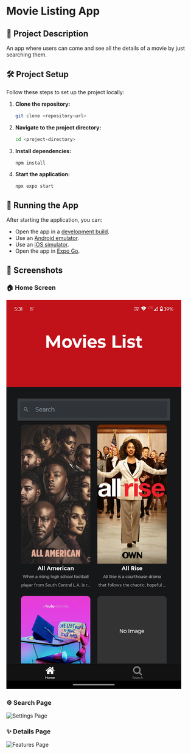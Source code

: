 # Movie Listing App

## 📖 Project Description

An app where users can come and see all the details of a movie by just searching them.


## 🛠️ Project Setup

Follow these steps to set up the project locally:

1. **Clone the repository:**
   ```bash
   git clone <repository-url>
   ```

2. **Navigate to the project directory:**
   ```bash
   cd <project-directory>
   ```

3. **Install dependencies:**
   ```bash
   npm install
   ```

4. **Start the application:**
   ```bash
   npx expo start
   ```

## 🚀 Running the App

After starting the application, you can:

- Open the app in a [development build](https://docs.expo.dev/develop/development-builds/introduction/).
- Use an [Android emulator](https://docs.expo.dev/workflow/android-studio-emulator/).
- Use an [iOS simulator](https://docs.expo.dev/workflow/ios-simulator/).
- Open the app in [Expo Go](https://expo.dev/go).

## 📸 Screenshots

### 🏠 Home Screen
![Home Screen](./assets/screenshots/img1.jpeg)

### ⚙️ Search Page
![Settings Page](./assetsscreenshots/img3.jpeg.png)

### ✨ Details Page
![Features Page](screenshots/img4.jpeg.png)

